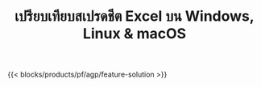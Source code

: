 ﻿---
title: เปรียบเทียบสเปรดชีต Excel บน Windows, Linux & macOS 
weight: 7730
url: /th/comparison
description: แอพฟรีและ API สำหรับการเปรียบเทียบไฟล์ Excel XLS, XLSX, CSV, TSV, ODS, SXC และ FODS
---
{{< blocks/products/pf/agp/feature-solution >}} 


